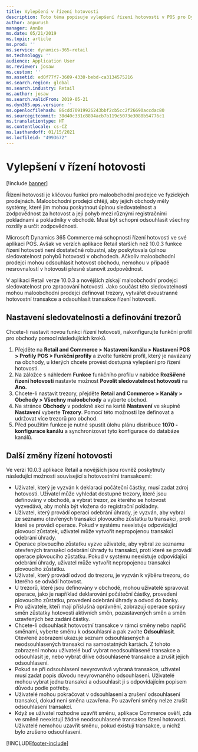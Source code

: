 ```yaml
---
title: Vylepšení v řízení hotovosti
description: Toto téma popisuje vylepšení řízení hotovosti v POS pro Dynamics 365 Commerce.
author: anpurush
manager: AnnBe
ms.date: 05/21/2019
ms.topic: article
ms.prod: ''
ms.service: dynamics-365-retail
ms.technology: ''
audience: Application User
ms.reviewer: josaw
ms.custom: ''
ms.assetid: ed0f77f7-3609-4330-bebd-ca3134575216
ms.search.region: global
ms.search.industry: Retail
ms.author: josaw
ms.search.validFrom: 2019-05-21
ms.dyn365.ops.version: ''
ms.openlocfilehash: 86cdd70919926243bbf2cb5cc2f26690accdac80
ms.sourcegitcommit: 38d40c331c8894acb7b119c5073e3088b54776c1
ms.translationtype: HT
ms.contentlocale: cs-CZ
ms.lasthandoff: 01/15/2021
ms.locfileid: "4993672"
---
```

# <a name="cash-management-improvements"></a>Vylepšení v řízení hotovosti

[!include [banner](includes/banner.md)]


Řízení hotovosti je klíčovou funkcí pro maloobchodní prodejce ve fyzických prodejnách. Maloobchodní prodejci chtějí, aby jejich obchody měly systémy, které jim mohou poskytnout úplnou sledovatelnost a zodpovědnost za hotovost a její pohyb mezi různými registračními pokladnami a pokladníky v obchodě. Musí být schopni odsouhlasit všechny rozdíly a určit zodpovědnosti.


Microsoft Dynamics 365 Commerce má schopnosti řízení hotovosti ve své aplikaci POS. Avšak ve verzích aplikace Retail starších než 10.0.3 funkce řízení hotovosti není dostatečně robustní, aby poskytovala úplnou sledovatelnost pohybů hotovosti v obchodech. Ačkoliv maloobchodní prodejci mohou odsouhlasit hotovost obchodu, nemohou v případě nesrovnalostí v hotovosti přesně stanovit zodpovědnost.


V aplikaci Retail verze 10.0.3 a novějších získají maloobchodní prodejci sledovatelnost pro zpracování hotovosti. Jako součást této sledovatelnosti mohou maloobchodní prodejci definovat trezory, vytvářet dvoustranné hotovostní transakce a odsouhlasit transakce řízení hotovosti.

## <a name="set-up-traceability-and-define-safes"></a>Nastavení sledovatelnosti a definování trezorů

Chcete-li nastavit novou funkci řízení hotovosti, nakonfigurujte funkční profil pro obchody pomocí následujících kroků.

1. Přejděte na **Retail and Commerce \> Nastavení kanálu \> Nastavení POS \> Profily POS \> Funkční profily** a zvolte funkční profil, který je navázaný na obchody, u kterých chcete provést dostupná vylepšení pro řízení hotovosti.
2. Na záložce s náhledem **Funkce** funkčního profilu v nabídce **Rozšířené řízení hotovosti** nastavte možnost **Povolit sledovatelnost hotovosti** na **Ano.**
3. Chcete-li nastavit trezory, přejděte **Retail and Commerce \> Kanály \> Obchody \> Všechny maloobchody** a vyberte obchod.
4. Na stránce **Obchody** v podokně akcí na kartě **Nastavení** ve skupině **Nastavení** vyberte **Trezory**. Pomocí této možnosti lze definovat a udržovat více trezorů pro obchod.
4. Před použitím funkce je nutné spustit úlohu plánu distribuce **1070 - konfigurace kanálu** a synchronizovat tyto konfigurace do databáze kanálů.

## <a name="additional-cash-management-changes"></a>Další změny řízení hotovosti

Ve verzi 10.0.3 aplikace Retail a novějších jsou rovněž poskytnuty následující možnosti související s hotovostními transakcemi:

- Uživatel, který je vyzván k deklaraci počáteční částky, musí zadat zdroj hotovosti. Uživatel může vyhledat dostupné trezory, které jsou definovány v obchodě, a vybrat trezor, ze kterého se hotovost vyzvedává, aby mohla být vložena do registrační pokladny.
- Uživatel, který provádí operaci odebrání úhrady, je vyzván, aby vybral ze seznamu otevřených transakcí plovoucího zůstatku tu transakci, proti které se provádí operace. Pokud v systému neexistuje odpovídající plovoucí zůstatek, uživatel může vytvořit nepropojenou transakci odebrání úhrady.
- Operace plovoucího zůstatku vyzve uživatele, aby vybral ze seznamu otevřených transakcí odebrání úhrady tu transakci, proti které se provádí operace plovoucího zůstatku. Pokud v systému neexistuje odpovídající odebrání úhrady, uživatel může vytvořit nepropojenou transakci plovoucího zůstatku.
- Uživatel, který provádí odvod do trezoru, je vyzván k výběru trezoru, do kterého se odvádí hotovost.
- U trezorů, které jsou definovány v obchodě, mohou uživatelé spravovat operace, jako je například deklarování počáteční částky, provedení plovoucího zůstatku, provedení odebrání úhrady a odvod do banky.
- Pro uživatele, kteří mají příslušná oprávnění, zobrazují operace správy směn zůstatky hotovosti aktivních směn, pozastavených směn a směn uzavřených bez zadání částky.
- Chcete-li odsouhlasit hotovostní transakce v rámci směny nebo napříč směnami, vyberte směnu k odsouhlasní a pak zvolte **Odsouhlasit**. Otevřené zobrazení ukazuje seznam odsouhlasených a neodsouhlasených transakcí na samostatných kartách. Z tohoto zobrazení mohou uživatelé buď vybrat neodsouhlasené transakce a odsouhlasit je, nebo vybrat dříve odsouhlasené transakce a zrušit jejich odsouhlasení.
- Pokud se při odsouhlasení nevyrovnává vybraná transakce, uživatel musí zadat popis důvodu nevyrovnaného odsouhlasení. Uživatelé mohou vybrat jednu transakci a odsouhlasit ji s odpovídajícím popisem důvodu podle potřeby.
- Uživatelé mohou pokračovat v odsouhlasení a zrušení odsouhlasení transakcí, dokud není směna uzavřena. Po uzavření směny nelze zrušit odsouhlasení transakcí.
- Když se uživatel rozhodne uzavřít směnu, aplikace Commerce ověří, zda ve směně neexistují žádné neodsouhlasené transakce řízení hotovosti. Uživatelé nemohou uzavřít směnu, pokud existují transakce, u nichž bylo zrušeno odsouhlasení.


[!INCLUDE[footer-include](../includes/footer-banner.md)]